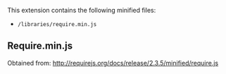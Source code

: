 This extension contains the following minified files:
 - `/libraries/require.min.js`
 
 ## Require.min.js
 
Obtained from: http://requirejs.org/docs/release/2.3.5/minified/require.js
